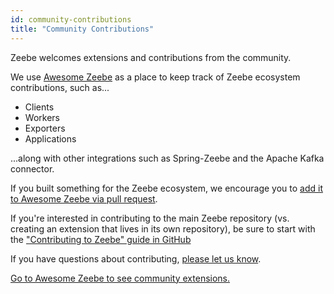```yaml
---
id: community-contributions
title: "Community Contributions"
---
```

Zeebe welcomes extensions and contributions from the community.

We use [Awesome Zeebe](https://awesome.zeebe.io/) as a place to keep track of Zeebe ecosystem contributions, such as...

* Clients
* Workers
* Exporters
* Applications

...along with other integrations such as Spring-Zeebe and the Apache Kafka connector.

If you built something for the Zeebe ecosystem, we encourage you to [add it to Awesome Zeebe via pull request](https://github.com/zeebe-io/awesome-zeebe/blob/master/CONTRIBUTING.md).

If you're interested in contributing to the main Zeebe repository (vs. creating an extension that lives in its own repository), be sure to start with the ["Contributing to Zeebe" guide in GitHub](https://github.com/zeebe-io/zeebe/blob/master/CONTRIBUTING.md)

If you have questions about contributing, [please let us know](../introduction/get-help-get-involved.md).

[Go to Awesome Zeebe to see community extensions.](https://awesome.zeebe.io/)
